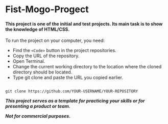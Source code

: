 # Fist-Mogo-Progect
#### This project is one of the initial and test projects. Its main task is to show the knowledge of HTML/CSS.

 To run the project on your computer, you need:
- Find the `<Code>` button in the project repositories.
- Copy the URL of the repository.
- Open Terminal.
- Change the current working directory to the location where the cloned directory should be located.
- Type git clone and paste the URL you copied earlier.


```

git clone https://github.com/YOUR-USERNAME/YOUR-REPOSITORY

```

***This project serves as a template for practicing your skills or for presenting a product or team.***

***Not for commercial purposes.***
